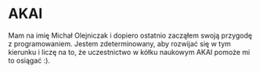 # AKAI
Mam na imię Michał Olejniczak i dopiero ostatnio zacząłem swoją przygodę z programowaniem. Jestem zdeterminowany, aby rozwijać się w tym kierunku i liczę na to, że
uczestnictwo w kółku naukowym AKAI pomoże mi to osiągać :).
